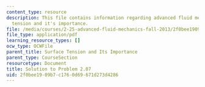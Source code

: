 ```yaml
---
content_type: resource
description: This file contains information regarding advanced fluid mechanics, surface
  tension and it's importance.
file: /media/courses/2-25-advanced-fluid-mechanics-fall-2013/2f0bee1909b7c1760d69671d273d4286_MIT2_25F13_Solution2.07.pdf
file_type: application/pdf
learning_resource_types: []
ocw_type: OCWFile
parent_title: Surface Tension and Its Importance
parent_type: CourseSection
resourcetype: Document
title: Solution to Problem 2.07
uid: 2f0bee19-09b7-c176-0d69-671d273d4286
---
```

